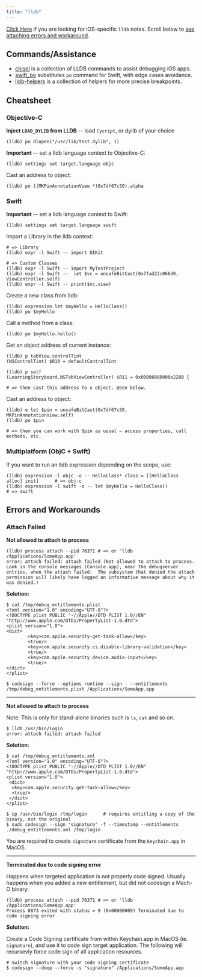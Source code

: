 ```yaml
---
title: "lldb"
---
```


[Click Here](/lldb-for-ios) if you are looking for iOS-specific `lldb` notes. Scroll below to [see attaching errors and workaround](#errors-and-workarounds). 

## Commands/Assistance

* [chisel](https://github.com/facebook/chisel) is a collection of LLDB commands to assist debugging iOS apps.
* [swift_po](https://github.com/kastiglione/swift_po) substitutes `po` command for Swift, with edge cases avoidance.
* [lldb-helpers](https://github.com/kastiglione/lldb-helpers) is a collection of helpers for more precise breakpoints.

## Cheatsheet

### Objective-C

**Inject `LOAD_DYLIB` from LLDB** -- load `Cycript`, or dylib of your choice

```
(lldb) po dlopen("/usr/lib/test.dylib", 1)
```

**Important** -- set a lldb language context to Objective-C:

```
(lldb) settings set target.language objc 
```

Cast an address to object:

```
(lldb) po ((MKPinAnnotationView *)0x7df67c50).alpha
```

### Swift

**Important** -- set a lldb language context to Swift:

```
(lldb) settings set target.language swift
```

Import a Library in the lldb context:

```
# => Library
(lldb) expr -l Swift -- import UIKit

# => Custom Classes
(lldb) expr -l Swift -- import MyTestProject
(lldb) expr -l Swift --  let $vc = unsafeBitCast(0x7fad22c066d0, ViewController.self)
(lldb) expr -l Swift -- print($vc.view)
```

Create a new class from lldb:

```
(lldb) expression let $myHello = HelloClass()
(lldb) po $myHello
```

Call a method from a class:

```
(lldb) po $myHello.hello()
```

Get an object address of current instance:

```
(lldb) p tabView.controlTint
(NSControlTint) $R10 = defaultControlTint

(lldb) p self
(LearningStoryboard.NSTabViewController) $R11 = 0x00006080000e2280 {

# => then cast this address to x object. @see below.
```

Cast an address to object:

```
(lldb) e let $pin = unsafeBitCast(0x7df67c50, MKPinAnnotationView.self)
(lldb) po $pin

# => then you can work with $pin as usual – access properties, call methods, etc.
```

### Multiplatform (ObjC + Swift)

If you want to run an lldb expression depending on the scope, use:

```
(lldb) expression -l objc -o -- HelloClass* class = [[HelloClass alloc] init]      # => obj-c
(lldb) expression -l swift -o -- let $myHello = HelloClass()                       # => swift
```

## Errors and Workarounds

### Attach Failed

**Not allowed to attach to process**

```
(lldb) process attach --pid 76371 # => or 'lldb /Applications/SomeApp.app'
error: attach failed: attach failed (Not allowed to attach to process.  Look in the console messages (Console.app), near the debugserver entries, when the attach failed.  The subsystem that denied the attach permission will likely have logged an informative message about why it was denied.)
```

**Solution:**

```
$ cat /tmp/debug_entitlements.plist
<?xml version="1.0" encoding="UTF-8"?>
<!DOCTYPE plist PUBLIC "-//Apple//DTD PLIST 1.0//EN" "http://www.apple.com/DTDs/PropertyList-1.0.dtd">
<plist version="1.0">
<dict>
        <key>com.apple.security-get-task-allow</key>
        <true/>
        <key>com.apple.security.cs.disable-library-validation</key>
        <true/>
        <key>com.apple.security.device.audio-input</key>
        <true/>
</dict>
</plist>

$ codesign --force --options runtime --sign - --entitlements /tmp/debug_entitlements.plist /Applications/SomeApp.app
```

---

**Not allowed to attach to process**

Note: This is only for stand-alone binaries such is `ls`, `cat` and so on.

```
$ lldb /usr/bin/login
error: attach failed: attach failed
```

**Solution:**

```
$ cat /tmp/debug_entitlements.xml
<?xml version="1.0" encoding="UTF-8"?>
<!DOCTYPE plist PUBLIC "-//Apple//DTD PLIST 1.0//EN" "http://www.apple.com/DTDs/PropertyList-1.0.dtd">
<plist version="1.0">
 <dict>
  <key>com.apple.security.get-task-allow</key>
  <true/>
 </dict>
</plist>

$ cp /usr/bin/login /tmp/login 		# requires entitling a copy of the binary, not the original
$ sudo codesign --sign "signature" -f --timestamp --entitlements ./debug_entitlements.xml /tmp/login
```

You are required to create `signature` certificate from the `Keychain.app` in MacOS.

---

**Terminated due to code signing error**

Happens when targeted application is not properly code signed. Usually happens when you added a new entitlement, but did not codesign a Mach-O binary:

```
(lldb) process attach --pid 76371 # => or 'lldb /Applications/SomeApp.app'
Process 8873 exited with status = 9 (0x00000009) Terminated due to code signing error
```

**Solution:**

Create a Code Signing certificate from within Keychain.app in MacOS (ie. `signature`), and use it to code sign target application. The following will recursevly force code sign of all application resources.

```
# switch signature with your code signing certificate 
$ codesign --deep --force -s "signature" /Applications/SomeApp.app
```

